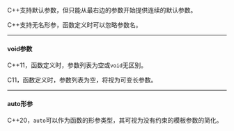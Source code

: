 C++支持默认参数，但只能从最右边的参数开始提供连续的默认参数。

C++支持无名形参，函数定义时可以忽略参数名。

---

#### void参数

C++11，函数定义时，参数列表为空或`void`无区别。

C11，函数定义时，参数列表为空，将视为可变长参数。

---

#### auto形参

C++20，`auto`可以作为函数的形参类型，其可视为没有约束的模板参数的简化。

  

